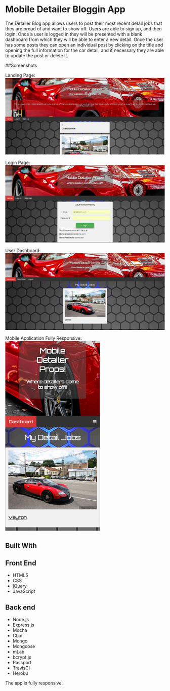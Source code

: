 # Mobile Detailer Bloggin App
The Detailer Blog app allows users to post their most recent detail jobs that they are proud of and want to show off. Users are able to sign up, and then login. Once a user is logged in they will be presented with a blank dashboard from which they will be able to enter a new detail. Once the user has some posts they can open an individual post by clicking on the title and opening the full information for the car detail, and if necessary they are able to update the post or delete it.

##Screenshots

Landing Page:
![home-page](Screenshots/home-page.png)

Login Page:
![login-page](Screenshots/login-page.png)

User Dashboard:
![dashboard](Screenshots/dashboard-page.png)

Mobile Application Fully Responsive:
<img src="Screenshots/mobile-dashboard.png" width="300">

## Built With
## Front End 

- HTML5
- CSS
- jQuery
- JavaScript
## Back end

- Node.js
- Express.js
- Mocha
- Chai
- Mongo
- Mongoose
- mLab
- bcrypt.js
- Passport
- TravisCI
- Heroku

The app is fully responsive.
